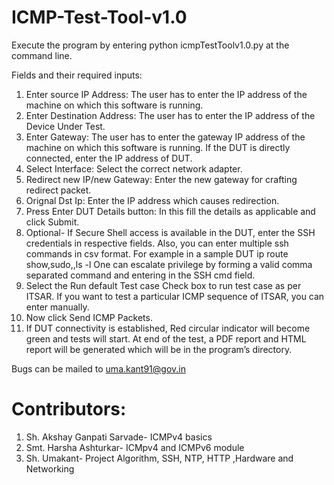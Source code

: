 # ICMP-Test-Tool-v1.0

Execute the program by entering python icmpTestToolv1.0.py at the command line.

Fields and their required inputs:
1.	Enter source IP Address: The user has to enter the IP address of the machine on which this software is running.
2.	Enter Destination Address: The user has to enter the IP address of the Device Under Test.
3.	Enter Gateway: The user has to enter the gateway IP address of the machine on which this software is running. If the DUT is directly connected, enter the IP address of DUT.
4.	Select Interface: Select the correct network adapter.
5.	Redirect new IP/new Gateway: Enter the new gateway for crafting redirect packet.
6.	Orignal Dst Ip: Enter the IP address which causes redirection.
7.	Press Enter DUT Details button:
In this fill the details as applicable and click Submit.
8.	Optional- If Secure Shell access is available in the DUT, enter the SSH credentials in respective fields.
Also, you can enter multiple ssh commands in csv format.
For example in a sample DUT
ip route show,sudo,<sudopassword>,ls -l
One can escalate privilege by forming a valid comma separated command and entering in the SSH cmd field.
9.	Select the Run default Test case Check box to run test case as per ITSAR. If you want to test a particular ICMP sequence of ITSAR, you can enter manually.
10.	Now click Send ICMP Packets.
11.	If DUT connectivity is established, Red circular indicator will become green and tests will start. At end of the test, a PDF report and HTML report will be generated which will be in the program’s directory.

Bugs can be mailed to uma.kant91@gov.in
# Contributors:
1. Sh. Akshay Ganpati Sarvade- ICMPv4 basics
2.  Smt. Harsha Ashturkar-  ICMpv4 and ICMPv6 module
3.  Sh. Umakant- Project Algorithm, SSH, NTP, HTTP ,Hardware and Networking 
